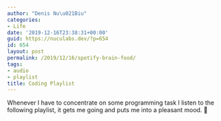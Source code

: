 ```yaml
---
author: "Denis Nu\u021Biu"
categories:
- Life
date: '2019-12-16T23:38:31+00:00'
guid: https://nuculabs.dev/?p=654
id: 654
layout: post
permalink: /2019/12/16/spotify-brain-food/
tags:
- audio
- playlist
title: Coding Playlist
---
```

Whenever I have to concentrate on some programming task I listen to the following playlist, it gets me going and puts me into a pleasant mood. 🙂

